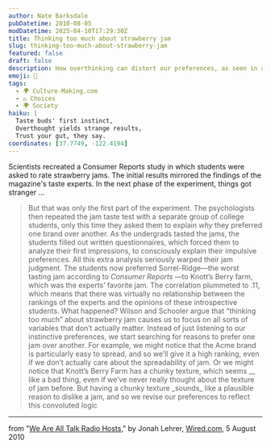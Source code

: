 ```yaml
---
author: Nate Barksdale
pubDatetime: 2010-08-05
modDatetime: 2025-04-10T17:29:30Z
title: Thinking too much about strawberry jam
slug: thinking-too-much-about-strawberry-jam
featured: false
draft: false
description: How overthinking can distort our preferences, as seen in a jam taste test.
emoji: 🍓
tags:
  - 🌍 Culture-Making.com
  - ⚖️ Choices
  - 🌍 Society
haiku: |
  Taste buds' first instinct,  
  Overthought yields strange results,  
  Trust your gut, they say.
coordinates: [37.7749, -122.4194]
---
```


Scientists recreated a Consumer Reports study in which students were asked to rate strawberry jams. The initial results mirrored the findings of the magazine's taste experts. In the next phase of the experiment, things got stranger ...

> But that was only the first part of the experiment. The psychologists then repeated the jam taste test with a separate group of college students, only this time they asked them to explain _why_ they preferred one brand over another. As the undergrads tasted the jams, the students filled out written questionnaires, which forced them to analyze their first impressions, to consciously explain their impulsive preferences. All this extra analysis seriously warped their jam judgment. The students now preferred Sorrel-Ridge—the worst tasting jam according to _Consumer Reports_ —to Knott’s Berry farm, which was the experts’ favorite jam. The correlation plummeted to .11, which means that there was virtually no relationship between the rankings of the experts and the opinions of these introspective students. What happened? Wilson and Schooler argue that “thinking too much” about strawberry jam causes us to focus on all sorts of variables that don’t actually matter. Instead of just listening to our instinctive preferences, we start searching for reasons to prefer one jam over another. For example, we might notice that the Acme brand is particularly easy to spread, and so we’ll give it a high ranking, even if we don’t actually care about the spreadability of jam. Or we might notice that Knott’s Berry Farm has a chunky texture, which seems \__ like a bad thing, even if we’ve never really thought about the texture of jam before. But having a chunky texture \_sounds_ like a plausible reason to dislike a jam, and so we revise our preferences to reflect this convoluted logic

---

from "[We Are All Talk Radio Hosts](http://web.archive.org/web/20140222204611/http://www.wired.com:80/wiredscience/2010/08/we-are-all-talk-radio-hosts/)," by Jonah Lehrer, [Wired.com](http://web.archive.org/web/20140222204611/http://www.wired.com:80/wiredscience/2010/08/we-are-all-talk-radio-hosts/), 5 August 2010
